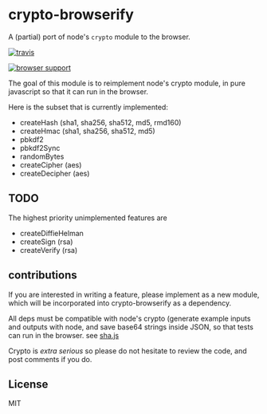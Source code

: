 # crypto-browserify

A (partial) port of node's `crypto` module to the browser.

[![travis](https://secure.travis-ci.org/dominictarr/crypto-browserify.png?branch=master)](https://travis-ci.org/dominictarr/crypto-browserify)

[![browser support](http://ci.testling.com/dominictarr/crypto-browserify.png)](http://ci.testling.com/dominictarr/crypto-browserify)

The goal of this module is to reimplement node's crypto module,
in pure javascript so that it can run in the browser.

Here is the subset that is currently implemented:

* createHash (sha1, sha256, sha512, md5, rmd160)
* createHmac (sha1, sha256, sha512, md5)
* pbkdf2
* pbkdf2Sync
* randomBytes
* createCipher (aes)
* createDecipher (aes)

## TODO

The highest priority unimplemented features are

* createDiffieHelman
* createSign (rsa)
* createVerify (rsa)

## contributions

If you are interested in writing a feature, please implement as a new module,
which will be incorporated into crypto-browserify as a dependency.

All deps must be compatible with node's crypto
(generate example inputs and outputs with node,
and save base64 strings inside JSON, so that tests can run in the browser.
see [sha.js](https://github.com/dominictarr/sha.js)

Crypto is _extra serious_ so please do not hesitate to review the code,
and post comments if you do.

## License

MIT


